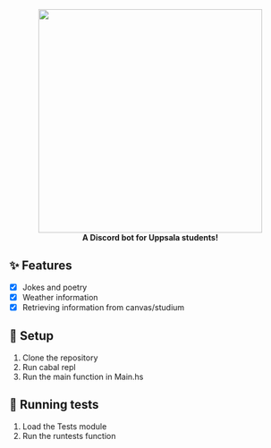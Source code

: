 <div align="center">
	<img src="https://files.beppp.club/Ubt.png" width="400"/>
</div>
<div align="center">
	<b>A Discord bot for Uppsala students!</b>
</div>

## ✨ Features
 - [x] Jokes and poetry
 - [x] Weather information
 - [x] Retrieving information from canvas/studium

## 🏃 Setup
1. Clone the repository
2. Run cabal repl
3. Run the main function in Main.hs

## 📌 Running tests
1. Load the Tests module
2. Run the runtests function
